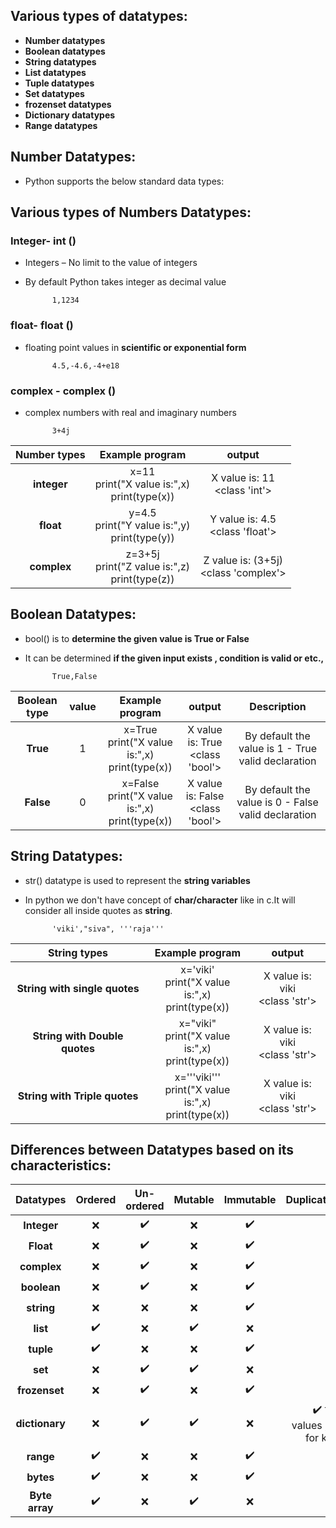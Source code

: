 ## Various types of datatypes:

- **Number datatypes**
- **Boolean datatypes**
- **String datatypes**
- **List datatypes**
- **Tuple datatypes**
- **Set datatypes**
- **frozenset datatypes**
- **Dictionary datatypes**
- **Range datatypes**

## Number Datatypes: 

- Python supports the below standard data types: 

## Various types of Numbers Datatypes:

### Integer- int () 
    
- Integers – No limit to the value of integers
- By default Python takes integer as decimal value
                
            1,1234
### float- float ()

- floating point values in **scientific or exponential form**

            4.5,-4.6,-4+e18

### complex - complex ()

- complex numbers with real and imaginary numbers
            
            3+4j

|Number types | Example program   | output    |
| :---:   | :---: | :---: |
| **integer**  |  x=11 <br>  print("X value is:",x) <br>   print(type(x))   |  X value is: 11 <br> <class 'int'> |
| **float**    |  y=4.5  <br> print("Y value is:",y)  <br> print(type(y))   |   Y value is: 4.5 <br> <class 'float'> |
| **complex**  |     z=3+5j <br> print("Z value is:",z)  <br>print(type(z))               |   Z value is: (3+5j) <br> <class 'complex'>         |

## Boolean Datatypes:

- bool() is to **determine the given value is True or False**
- It can be determined **if the given input exists , condition is valid or etc.,**

            True,False

| Boolean type | value    | Example program   | output    |Description  |
| :---:   | :---: | :---: | :---: | :---: |
| **True** | 1   | x=True <br>  print("X value is:",x) <br>   print(type(x))   |  X value is: True <br> <class 'bool'> |By default the value is 1 - True valid declaration |
| **False**| 0    | x=False <br>  print("X value is:",x) <br>   print(type(x))   |  X value is: False <br> <class 'bool'>|By default the value is 0 - False valid declaration|

## String Datatypes:

- str() datatype is used to represent the **string variables**
- In python we don't have concept of **char/character** like in c.It will consider all inside quotes as **string**.

            'viki',"siva", '''raja'''

| String types | Example program   | output    |
| :---:   |  :---: | :---: |
| **String with single quotes** | x='viki' <br>  print("X value is:",x) <br>   print(type(x))   |  X value is: viki <br> <class 'str'> |
| **String with Double quotes** | x="viki" <br>  print("X value is:",x) <br>   print(type(x))   |  X value is: viki <br> <class 'str'> |
| **String with Triple quotes** | x='''viki''' <br>  print("X value is:",x) <br>   print(type(x))   |  X value is: viki <br> <class 'str'> |

## Differences between Datatypes based on its characteristics:

| **Datatypes**  |  **Ordered**   |  **Un-ordered** | **Mutable** | **Immutable** | **Duplicates** | **Indexing/Slicing** |
| :---:   | :---: | :---: | :---: | :---: | ---: | :---: | 
| **Integer**  |  :x:  |  :heavy_check_mark: | :x: | :heavy_check_mark: | :x: | :x: |
| **Float**  |  :x:  |  :heavy_check_mark: | :x: | :heavy_check_mark: | :x: | :x: |
| **complex**  |  :x:  |  :heavy_check_mark: | :x: | :heavy_check_mark: | :x: | :x: |
| **boolean**  |  :x:  |  :heavy_check_mark: | :x: | :heavy_check_mark: | :x: | :x: |
| **string**  |  :x:  |  :x: | :x: | :heavy_check_mark: | :x: | :heavy_check_mark:
| **list**  |  :heavy_check_mark:  |  :x: | :heavy_check_mark: | :x: | :heavy_check_mark: |:heavy_check_mark: |
| **tuple**  |  :heavy_check_mark:  |  :x: | :x: | :heavy_check_mark: | :heavy_check_mark: |:heavy_check_mark: |
| **set**    | :x:  |  :heavy_check_mark: | :heavy_check_mark: | :x: | :x: | :x: |
| **frozenset**  | :x:  |  :heavy_check_mark: | :x: | :heavy_check_mark: | :x: | :x: |
| **dictionary**  |  :x: |  :heavy_check_mark:  | :heavy_check_mark: | :x: | :heavy_check_mark: for values ; :x: for key| :x: |
| **range**  |  :heavy_check_mark:  |  :x: | :x: | :heavy_check_mark: | :x: | :heavy_check_mark: |
| **bytes**  |  :heavy_check_mark:  |  :x: | :x: | :heavy_check_mark: | :heavy_check_mark: |:heavy_check_mark: |
| **Byte array**  |  :heavy_check_mark:  |  :x: | :heavy_check_mark: | :x: | :heavy_check_mark: |:heavy_check_mark: |
